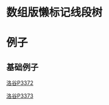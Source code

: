 # 数组版懒标记线段树

# 例子

## 基础例子

[洛谷P3372](https://www.luogu.com.cn/record/177659178)

[洛谷P3373](https://www.luogu.com.cn/record/177668305)